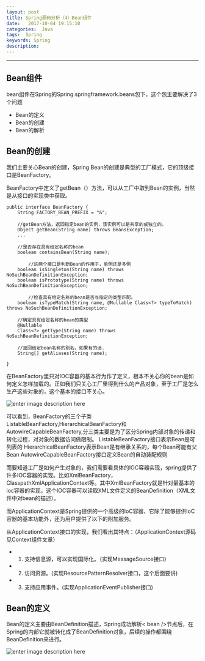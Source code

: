 ```yaml
---
layout: post
title: Spring源码分析（4）Bean组件
date:   2017-10-04 19:15:10
categories:  Java
tags:  Spring
keywords: Spring
description: 
---
```

----------------------------------

## Bean组件
bean组件在Spring的Spring.springframework.beans包下，这个包主要解决了3个问题
* Bean的定义
* Bean的创建
* Bean的解析


## Bean的创建
我们主要关心Bean的创建，Spring Bean的创建是典型的工厂模式，它的顶级接口是BeanFactory。

BeanFactory中定义了getBean（）方法，可以从工厂中取到Bean的实例，当然是从接口的实现类中获取。

```
public interface BeanFactory {
	String FACTORY_BEAN_PREFIX = "&";
	
	//getBean方法，返回指定bean的实例，该实例可以是共享的或独立的。
	Object getBean(String name) throws BeansException;
	...
	
	//是否存在具有给定名称的bean
	boolean containsBean(String name);
	
        //这两个接口是判断Bean的作用于，单例还是多例
	boolean isSingleton(String name) throws NoSuchBeanDefinitionException;
	boolean isPrototype(String name) throws NoSuchBeanDefinitionException;
	
        //检查具有给定名称的bean是否与指定的类型匹配。
	boolean isTypeMatch(String name, @Nullable Class<?> typeToMatch) throws NoSuchBeanDefinitionException;

	//确定具有给定名称的bean的类型
	@Nullable
	Class<?> getType(String name) throws NoSuchBeanDefinitionException;
	
	//返回给定bean名称的别名，如果有的话.
	String[] getAliases(String name);

}
```
在BeanFactory里只对IOC容器的基本行为作了定义，根本不关心你的bean是如何定义怎样加载的。正如我们只关心工厂里得到什么的产品对象，至于工厂是怎么生产这些对象的，这个基本的接口不关心。

![enter image description here](http://p7lixluhf.bkt.clouddn.com/beanfactory.png)

可以看到，BeanFactory的三个子类ListableBeanFactory,HierarchicalBeanFactory和AutowireCapableBeanFactory,分三类主要是为了区分Spring内部对象的传递和转化过程，对对象的数据访问做限制。
ListableBeanFactory接口表示Bean是可列表的
HierarchicalBeanFactory表示Bean是有继承关系的，每个Bean可能有父Bean
AutowireCapableBeanFactory接口定义Bean的自动装配规则

而要知道工厂是如何产生对象的，我们需要看具体的IOC容器实现，spring提供了许多IOC容器的实现。比如XmlBeanFactory，ClasspathXmlApplicationContext等。其中XmlBeanFactory就是针对最基本的ioc容器的实现，这个IOC容器可以读取XML文件定义的BeanDefinition（XML文件中对bean的描述）。

而ApplicationContext是Spring提供的一个高级的IoC容器，它除了能够提供IoC容器的基本功能外，还为用户提供了以下的附加服务。

从ApplicationContext接口的实现，我们看出其特点：（ApplicationContext源码见Context组件文章）
* 1.  支持信息源，可以实现国际化。（实现MessageSource接口）
* 2.  访问资源。(实现ResourcePatternResolver接口，这个后面要讲)
* 3.  支持应用事件。(实现ApplicationEventPublisher接口)

## Bean的定义
Bean的定义主要由BeanDefinition描述，Spring成功解析< bean />节点后，在Spring的内部它就被转化成了BeanDefinition对象，后续的操作都围绕BeanDefinition来进行。

![enter image description here](http://p7lixluhf.bkt.clouddn.com/BeanDefinition.png)

